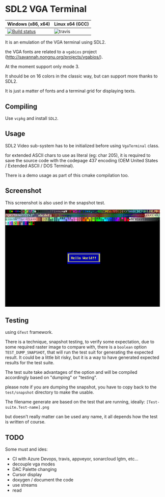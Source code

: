 # SDL2 VGA Terminal 

| Windows (x86, x64)| Linux x64 (GCC) |
|-------------------|-----------------|
| [![Build status](https://ci.appveyor.com/api/projects/status/67mildjynhnlekk5?svg=true)](https://ci.appveyor.com/project/Raffaello/sdl2-vga-terminal) | ![travis](https://travis-ci.com/Raffaello/sdl2-vga-terminal.svg?branch=masterhttps://travis-ci.com/Raffaello/sdl2-vga-terminal.svg?branch=master) | 

It is an emulation of the VGA terminal using SDL2.

the VGA fonts are related to a `vgabios` project (http://savannah.nongnu.org/projects/vgabios/).

At the moment support only mode 3.

It should be on 16 colors in the classic way, but can support more thanks to SDL2.

It is just a matter of fonts and a terminal grid for displaying texts.


## Compiling

Use `vcpkg` and install `SDL2`.

## Usage

SDL2 Video sub-system has to be initialized before using `VgaTerminal` class.

for extended ASCII chars to use as literal (eg: char 205), it is required to save the source code with 
the codepage 437 encoding (OEM United States / Extended ASCII / DOS Terminal).


There is a demo usage as part of this cmake compilation too.


## Screenshot

This screenshot is also used in the snapshot test.


![alt text](./sdl2-vga-terminal/test/snapshot/VgaTerminal.Snapshot.png "Title")

## Testing

using `GTest` framework.

There is a technique, snapshot testing, to verify some expectation, due to some required raster image to compare with,
there is a `boolean` option `TEST_DUMP_SNAPSHOT`, that will run the test suit for generating the expected result.
It could be a little bit risky, but it is a way to have generated expected results for the test suite.

The test suite take advantages of the option and will be compiled accordingly based on "dumping" or "testing".

please note if you are dumping the snapshot, you have to copy back to the `test/snapshot` directory to make the usable.

The filename generate are based on the test that are running, ideally: `[Test-suite.Test-name].png`

but doesn't really matter can be used any name, it all depends how the test is written of course.

## TODO 

Some must and ides:

- CI with Azure Devops, travis, appveyor, sonarcloud lgtm, etc... 
- decouple vga modes
- DAC Palette changing
- Cursor display
- doxygen / document the code
- use streams 
- read

